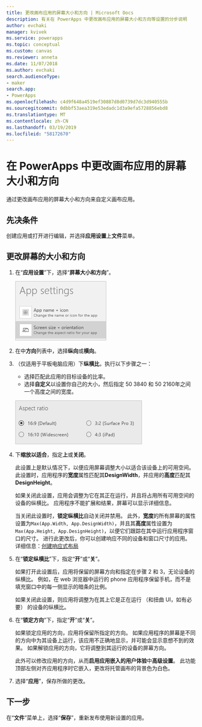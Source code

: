 ```yaml
---
title: 更改画布应用的屏幕大小和方向 | Microsoft Docs
description: 有关在 PowerApps 中更改画布应用的屏幕大小和方向等设置的分步说明
author: evchaki
manager: kvivek
ms.service: powerapps
ms.topic: conceptual
ms.custom: canvas
ms.reviewer: anneta
ms.date: 11/07/2018
ms.author: evchaki
search.audienceType:
- maker
search.app:
- PowerApps
ms.openlocfilehash: c4d9f648a4519ef30887d8d0739d7dc3d940555b
ms.sourcegitcommit: 0dbbf53aea319e53edadc1d3a9efa5728856ebd8
ms.translationtype: MT
ms.contentlocale: zh-CN
ms.lasthandoff: 03/19/2019
ms.locfileid: "58172670"
---
```

# <a name="change-screen-size-and-orientation-of-a-canvas-app-in-powerapps"></a>在 PowerApps 中更改画布应用的屏幕大小和方向
通过更改画布应用的屏幕大小和方向来自定义画布应用。

## <a name="prerequisites"></a>先决条件

创建应用或打开进行编辑，并选择**应用设置**上**文件**菜单。

## <a name="change-screen-size-and-orientation"></a>更改屏幕的大小和方向
1. 在“**应用设置**”下，选择“**屏幕大小和方向**”。

    ![更改应用屏幕大小和方向的选项](./media/set-aspect-ratio-portrait-landscape/size-orientation.png)

1. 在中**方向**列表中，选择**纵向**或**横向**。

1. （仅适用于平板电脑应用）下**纵横比**，执行以下步骤之一：

    - 选择匹配此应用的目标设备的比率。
    - 选择**自定义**以设置你自己的大小，然后指定 50 3840 和 50 2160年之间一个高度之间的宽度。

    ![更改平板电脑应用的纵横比](./media/set-aspect-ratio-portrait-landscape/aspect-tablet.png)
    
1. 下**缩放以适合**，指定**上**或**关闭**。

    此设置上是默认情况下，以便应用屏幕调整大小以适合该设备上的可用空间。 此设置时，应用程序的**宽度**属性匹配其**DesignWidth**，并应用的**高度**匹配其**DesignHeight**。

    如果关闭此设置，应用会调整为它在其正在运行，并且将占用所有可用空间的设备的纵横比。 应用程序不能扩展和结果，屏幕可以显示详细信息。

    当关闭此设置时，**锁定纵横比**自动关闭并禁用。 此外，**宽度**的所有屏幕的属性设置为`Max(App.Width, App.DesignWidth)`，并且其**高度**属性设置为`Max(App.Height, App.DesignHeight)`，以便它们跟踪在其中运行应用程序窗口的尺寸。 进行此更改后，你可以创建响应不同的设备和窗口尺寸的应用。 详细信息：[创建响应式布局](create-responsive-layout.md)

1. 在“**锁定纵横比**”下，指定“**开**”或“**关**”。

    如果打开此设置后，应用将保留的屏幕方向和指定在步骤 2 和 3，无论设备的纵横比。 例如，在 web 浏览器中运行的 phone 应用程序保留手机，而不是填充窗口中的每一侧显示的暗条的比例。

    如果关闭此设置，则应用将调整为在其上它是正在运行 （和扭曲 UI，如有必要） 的设备的纵横比。

1. 在“**锁定方向**”下，指定“**开**”或“**关**”。

    如果锁定应用的方向，应用将保留所指定的方向。 如果应用程序的屏幕是不同的方向中为其设备上运行，该应用不正确地显示，并可能会显示意想不到的效果。 如果解锁应用的方向，它将调整到其运行的设备的屏幕方向。

    此外可以修改应用的方向，从而**启用应用嵌入的用户体验**中**高级设置**。 此功能顶部左侧对齐应用程序时它嵌入，更改将托管画布的背景色为白色。

1. 选择“**应用**”，保存所做的更改。

## <a name="next-step"></a>下一步
在“**文件**”菜单上，选择“**保存**”，重新发布使用新设置的应用。